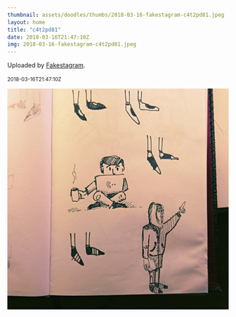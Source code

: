 ```yaml
---
thumbnail: assets/doodles/thumbs/2018-03-16-fakestagram-c4t2pd81.jpeg
layout: home
title: "c4t2pd81"
date: 2018-03-16T21:47:10Z
img: 2018-03-16-fakestagram-c4t2pd81.jpeg
---
```


Uploaded by [Fakestagram](https://github.com/opyate/fakestagram).

<small>2018-03-16T21:47:10Z</small>

![Uploaded by Fakestagram](assets/doodles/original/2018-03-16-fakestagram-c4t2pd81.jpeg)
